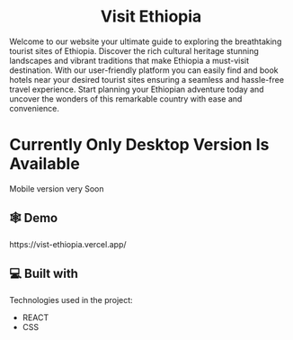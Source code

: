 <h1 align="center" id="title">Visit Ethiopia</h1>

<p id="description">Welcome to our website your ultimate guide to exploring the breathtaking tourist sites of Ethiopia. Discover the rich cultural heritage stunning landscapes and vibrant traditions that make Ethiopia a must-visit destination. With our user-friendly platform you can easily find and book hotels near your desired tourist sites ensuring a seamless and hassle-free travel experience. Start planning your Ethiopian adventure today and uncover the wonders of this remarkable country with ease and convenience.</p>

<h1>Currently  Only Desktop Version Is Available</h1>
<p>Mobile version very Soon</p>

<h2>🕸️ Demo</h2>
<p>https://vist-ethiopia.vercel.app/</p>
  
  
<h2>💻 Built with</h2>

Technologies used in the project:

*   REACT
*   CSS
